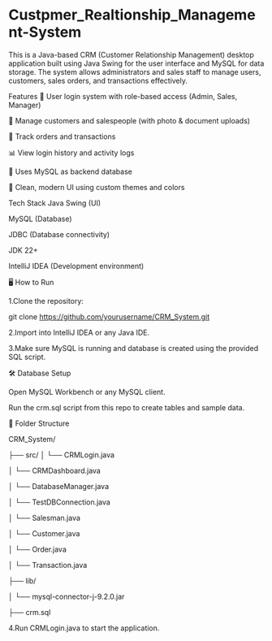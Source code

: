 # Custpmer_Realtionship_Management-System
This is a Java-based CRM (Customer Relationship Management) desktop application built using Java Swing for the user interface and MySQL for data storage. The system allows administrators and sales staff to manage users, customers, sales orders, and transactions effectively.





Features
🔐 User login system with role-based access (Admin, Sales, Manager)

👤 Manage customers and salespeople (with photo & document uploads)

🧾 Track orders and transactions

📊 View login history and activity logs

💾 Uses MySQL as backend database

🎨 Clean, modern UI using custom themes and colors






Tech Stack
Java Swing (UI)

MySQL (Database)

JDBC (Database connectivity)

JDK 22+

IntelliJ IDEA (Development environment)




🖥️ How to Run


1.Clone the repository:

git clone https://github.com/yourusername/CRM_System.git

2.Import into IntelliJ IDEA or any Java IDE.

3.Make sure MySQL is running and database is created using the provided SQL script.


🛠️ Database Setup

Open MySQL Workbench or any MySQL client.

Run the crm.sql script from this repo to create tables and sample data.


📁 Folder Structure

CRM_System/

├── src/
│   └── CRMLogin.java

│   └── CRMDashboard.java

│   └── DatabaseManager.java

│   └── TestDBConnection.java

│   └── Salesman.java

│   └── Customer.java

│   └── Order.java

│   └── Transaction.java

├── lib/

│   └── mysql-connector-j-9.2.0.jar

├── crm.sql




4.Run CRMLogin.java to start the application.





